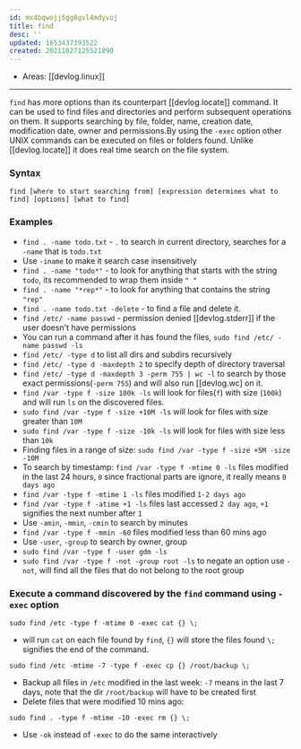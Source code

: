 ```yaml
---
id: mx4bqwojj5gg8gvl4mdyvoj
title: find
desc: ''
updated: 1653437393522
created: 20211027125521890
---
```


- Areas: [[devlog.linux]]

---

`find` has more options than its counterpart [[devlog.locate]] command. It can be used to find files and directories and perform subsequent operations on them. It supports searching by file, folder, name, creation date, modification date, owner and permissions.By using the `-exec` option other UNIX commands can be executed on files or folders found. Unlike [[devlog.locate]] it does real time search on the file system.

### Syntax

`find [where to start searching from] [expression determines what to find] [options] [what to find]`

### Examples

- `find . -name todo.txt` - `.` to search in current directory, searches for a `-name` that is `todo.txt`
- Use `-iname` to make it search case insensitively
- `find . -name "todo*"` - to look for anything that starts with the string `todo`, its recommended to wrap them inside `" "`
- `find . -name "*rep*"` - to look for anything that contains the string `"rep"`
- `find . -name todo.txt -delete` - to find a file and delete it.
- `find /etc/ -name passwd` - permission denied [[devlog.stderr]] if the user doesn't have permissions
- You can run a command after it has found the files, `sudo find /etc/ -name passwd -ls`
- `find /etc/ -type d` to list all dirs and subdirs recursively
- `find /etc/ -type d -maxdepth 2` to specify depth of directory traversal
- `find /etc/ -type d -maxdepth 3 -perm 755 | wc -l` to search by those exact permissions(`-perm 755`) and will also run [[devlog.wc] on it.
- `find /var -type f -size 100k -ls` will look for files(`f`) with size (`100k`) and will run `ls` on the discovered files.
- `sudo find /var -type f -size +10M -ls` will look for files with size greater than `10M`
- `sudo find /var -type f -size -10k -ls` will look for files with size less than `10k`
- Finding files in a range of size: `sudo find /var -type f -size +5M -size -10M`
- To search by timestamp: `find /var -type f -mtime 0 -ls` files modified in the last 24 hours, `0` since fractional parts are ignore, it really means `0 days ago`
- `find /var -type f -mtime 1 -ls` files modified `1-2 days ago`
- `find /var -type f -atime +1 -ls` files last accessed `2 day ago`, `+1` signifies the next number after `1`
- Use `-amin`, `-mmin`, `-cmin` to search by minutes
- `find /var -type f -mmin -60` files modified less than 60 mins ago
- Use `-user`, `-group` to search by owner, group
- `sudo find /var -type f -user gdm -ls`
- `sudo find /var -type f -not -group root -ls` to negate an option use `-not`, will find all the files that do not belong to the root group

### Execute a command discovered by the `find` command using `-exec` option

`sudo find /etc -type f -mtime 0 -exec cat {} \;`

- will run `cat` on each file found by `find`, `{}` will store the files found `\;` signifies the end of the command.

`sudo find /etc -mtime -7 -type f -exec cp {} /root/backup \;`

- Backup all files in `/etc` modified in the last week: `-7` means in the last 7 days, note that the dir `/root/backup` will have to be created first
- Delete files that were modified 10 mins ago:

`sudo find . -type f -mtime -10 -exec rm {} \; `

- Use `-ok` instead of `-exec` to do the same interactively
